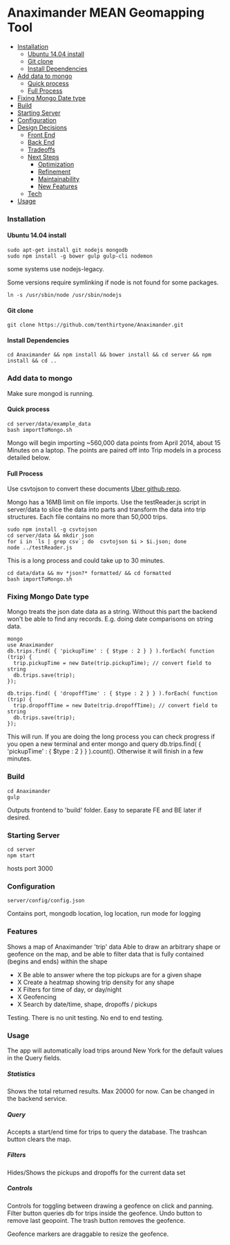 # Anaximander MEAN Geomapping Tool

  - [Installation](#installation)
    - [Ubuntu 14.04 install](#ubuntu-1404-install)
    - [Git clone](#git-clone)
    - [Install Dependencies](#install-dependencies)
  - [Add data to mongo](#add-data-to-mongo)
    - [Quick process](#quick-process)
    - [Full Process](#full-process)
  - [Fixing Mongo Date type](#fixing-mongo-date-type)
  - [Build](#build)
  - [Starting Server](#starting-server)
  - [Configuration](#configuration)
- [Design Decisions](#design-decisions)
    - [Front End](#front-end)
    - [Back End](#back-end)
	- [Tradeoffs](#tradeoffs)
	- [Next Steps](#next-steps)
	  - [Optimization](#optimization)
	  - [Refinement](#refinement)
	  - [Maintainability](#maintainability)
	  - [New Features](#new-features)
	- [Tech](#tech)
- [Usage](#usage)

### Installation

#### Ubuntu 14.04 install

```
sudo apt-get install git nodejs mongodb
sudo npm install -g bower gulp gulp-cli nodemon
```

some systems use nodejs-legacy.

Some versions require symlinking if node is not found for some packages.

```
ln -s /usr/sbin/node /usr/sbin/nodejs
```

#### Git clone
```
git clone https://github.com/tenthirtyone/Anaximander.git
```

#### Install Dependencies
```
cd Anaximander && npm install && bower install && cd server && npm install && cd ..
```

### Add data to mongo
Make sure mongod is running.


#### Quick process
```
cd server/data/example_data
bash importToMongo.sh
```

Mongo will begin importing ~560,000 data points from April 2014, about 15 Minutes on a laptop. The points are paired off into Trip models in a process detailed below.

#### Full Process

Use csvtojson to convert these documents [Uber github repo](https://github.com/fivethirtyeight/Uber-tlc-foil-response/tree/master/Uber-trip-data).

Mongo has a 16MB limit on file imports. Use the testReader.js script in server/data to slice the data into parts and transform the data into trip structures. Each file contains no more than 50,000 trips.

```
sudo npm install -g csvtojson
cd server/data && mkdir json
for i in `ls | grep csv`; do  csvtojson $i > $i.json; done
node ../testReader.js
```
This is a long process and could take up to 30 minutes.
```
cd data/data && mv *json?* formatted/ && cd formatted
bash importToMongo.sh
```

### Fixing Mongo Date type
Mongo treats the json date data as a string. Without this part the backend won't be able to find any records. E.g. doing date comparisons on string data.

```
mongo
use Anaximander
db.trips.find( { 'pickupTime' : { $type : 2 } } ).forEach( function (trip) {   
  trip.pickupTime = new Date(trip.pickupTime); // convert field to string
  db.trips.save(trip);
});

db.trips.find( { 'dropoffTime' : { $type : 2 } } ).forEach( function (trip) {   
  trip.dropoffTime = new Date(trip.dropoffTime); // convert field to string
  db.trips.save(trip);
});
```
This will run. If you are doing the long process you can check progress if you open a new terminal and enter mongo and query db.trips.find( { 'pickupTime' : { $type : 2 } } ).count(). Otherwise it will finish in a few minutes.

### Build

```
cd Anaximander
gulp
```
Outputs frontend to 'build' folder. Easy to separate FE and BE later if desired.

### Starting Server

```
cd server
npm start
```
hosts port 3000

### Configuration

```
server/config/config.json
```

Contains port, mongodb location, log location, run mode for logging

### Features
Shows a map of Anaximander 'trip' data
Able to draw an arbitrary shape or geofence on the map, and be able to filter data that is fully contained (begins and ends) within the shape
  - X Be able to answer where the top pickups are for a given shape
  - X Create a heatmap showing trip density for any shape
  - X Filters for time of day, or day/night
  - X Geofencing
  - X Search by date/time, shape, dropoffs / pickups

Testing. There is no unit testing. No end to end testing.

### Usage
The app will automatically load trips around New York for the default values in the Query fields.
##### Statistics
Shows the total returned results. Max 20000 for now. Can be changed in the backend service.
##### Query
Accepts a start/end time for trips to query the database. The trashcan button clears the map.
##### Filters
Hides/Shows the pickups and dropoffs for the current data set
##### Controls
Controls for toggling between drawing a geofence on click and panning. Filter button queries db for trips inside the geofence. Undo button to remove last geopoint. The trash button removes the geofence.

Geofence markers are draggable to resize the geofence.
